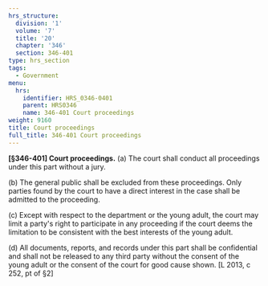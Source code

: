 ```yaml
---
hrs_structure:
  division: '1'
  volume: '7'
  title: '20'
  chapter: '346'
  section: 346-401
type: hrs_section
tags:
  - Government
menu:
  hrs:
    identifier: HRS_0346-0401
    parent: HRS0346
    name: 346-401 Court proceedings
weight: 9160
title: Court proceedings
full_title: 346-401 Court proceedings
---
```

**[§346-401] Court proceedings.** (a) The court shall conduct all proceedings under this part without a jury.

(b) The general public shall be excluded from these proceedings. Only parties found by the court to have a direct interest in the case shall be admitted to the proceeding.

(c) Except with respect to the department or the young adult, the court may limit a party's right to participate in any proceeding if the court deems the limitation to be consistent with the best interests of the young adult.

(d) All documents, reports, and records under this part shall be confidential and shall not be released to any third party without the consent of the young adult or the consent of the court for good cause shown. [L 2013, c 252, pt of §2]